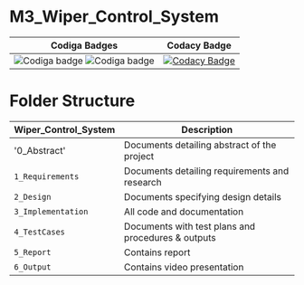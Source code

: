 # M3_Wiper_Control_System

|Codiga Badges|Codacy Badge|
|:--:|:--:|
|![Codiga badge](https://api.codiga.io/project/31951/score/svg) ![Codiga badge](https://api.codiga.io/project/31951/status/svg)|[![Codacy Badge](https://app.codacy.com/project/badge/Grade/873cf49c05354e35a611ed86c21cbde3)](https://www.codacy.com/gh/RohitRk3/M3_Group49/dashboard?utm_source=github.com&amp;utm_medium=referral&amp;utm_content=RohitRk3/M3_Group49&amp;utm_campaign=Badge_Grade)|

# Folder Structure
Wiper_Control_System| Description
-------------------| -----------------------------------------
'0_Abstract'       | Documents detailing abstract of the project
`1_Requirements`   | Documents detailing requirements and research
`2_Design`         | Documents specifying design details
`3_Implementation` | All code and documentation
`4_TestCases`      | Documents with test plans and procedures & outputs
`5_Report`         | Contains report
`6_Output`         | Contains video presentation 

